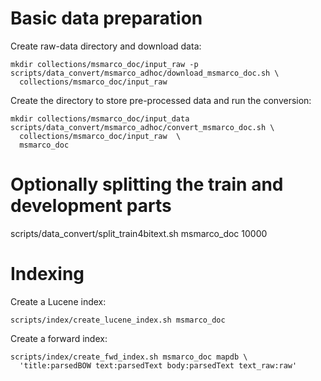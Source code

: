 # Basic data preparation
Create raw-data directory and download data:
```
mkdir collections/msmarco_doc/input_raw -p 
scripts/data_convert/msmarco_adhoc/download_msmarco_doc.sh \
  collections/msmarco_doc/input_raw
```
Create the directory to store pre-processed data and run the conversion:
```
mkdir collections/msmarco_doc/input_data 
scripts/data_convert/msmarco_adhoc/convert_msmarco_doc.sh \
  collections/msmarco_doc/input_raw  \
  msmarco_doc
```
# Optionally splitting the train and development parts
scripts/data_convert/split_train4bitext.sh msmarco_doc 10000

# Indexing
Create a Lucene index:
```
scripts/index/create_lucene_index.sh msmarco_doc
```

Create a forward index:
```
scripts/index/create_fwd_index.sh msmarco_doc mapdb \
  'title:parsedBOW text:parsedText body:parsedText text_raw:raw'
```
 